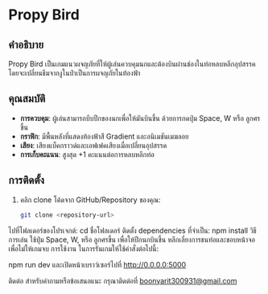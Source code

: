 # Propy Bird
## คำอธิบาย
Propy Bird เป็นเกมแนวผจญภัยที่ให้ผู้เล่นควบคุมนกและต้องบินผ่านช่องในท่อหลบหลีกอุปสรรค โดยจะเปลี่ยนธีมจากงูในป่าเป็นการผจญภัยในท้องฟ้า
## คุณสมบัติ
- **การควบคุม**: ผู้เล่นสามารถบีบปีกของนกเพื่อให้มันบินขึ้น ด้วยการกดปุ่ม Space, W หรือ ลูกศรขึ้น
- **กราฟิก**: มีพื้นหลังที่แสดงท้องฟ้าสี Gradient และอนิเมชันเมฆลอย
- **เสียง**: เสียงแบ็คกราวด์และเอฟเฟคเสียงเมื่อเปลี่ยนอุปสรรค
- **การเก็บคะแนน**: สูงสุด +1 คะแนนต่อการหลบหลีกท่อ
## การติดตั้ง
1. คลิก clone โค้ดจาก GitHub/Repository ของคุณ:
   ```bash
   git clone <repository-url>
ไปที่โฟลเดอร์ของโปรเจกต์:
cd ชื่อโฟลเดอร์
ติดตั้ง dependencies ที่จำเป็น:
npm install
วิธีการเล่น
ใช้ปุ่ม Space, W, หรือ ลูกศรขึ้น เพื่อให้ปีกนกบินขึ้น
หลีกเลี่ยงการชนท่อและขอบหน้าจอเพื่อไม่ให้เกมจบ
การใช้งาน
ในการรันเกมให้ใช้คำสั่งต่อไปนี้:

npm run dev
และเปิดหน้าเบราว์เซอร์ไปที่ http://0.0.0.0:5000

ติดต่อ
สำหรับคำถามหรือข้อเสนอแนะ กรุณาติดต่อที่ boonyarit300931@gmail.com
